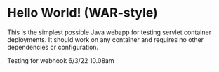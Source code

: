 Hello World! (WAR-style)
===============

This is the simplest possible Java webapp for testing servlet container deployments.  It should work on any container and requires no other dependencies or configuration.

Testing for webhook 6/3/22 10.08am
